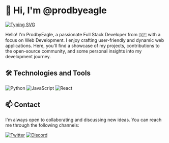 # 👋 Hi, I'm @prodbyeagle

[![Typing SVG](https://readme-typing-svg.demolab.com?font=Geist+Mono+Medium&pause=1000&color=C488FF&multiline=true&random=false&width=435&lines=HELP+ME+AN+STALKER+DONT+DO+SOMETHING+TO+ME+PLEASE)](http://linktr.ee/prodbyeagle)

Hello! I'm ProdbyEagle, a passionate Full Stack Developer from 🇩🇪 with a focus on Web Development. I enjoy crafting user-friendly and dynamic web applications. Here, you'll find a showcase of my projects, contributions to the open-source community, and some personal insights into my development journey.

## 🛠️ Technologies and Tools

![Python](https://badges.penpow.dev/badges/built-with/python/compact-minimal.webp)
![JavaScript](https://badges.penpow.dev/badges/built-with/javascript/compact-minimal.webp)
![React](https://badges.penpow.dev/badges/built-with/react/compact-minimal.webp)

## 📫 Contact

I'm always open to collaborating and discussing new ideas. You can reach me through the following channels:

[![Twitter](https://badges.penpow.dev/badges/social/x-singular/cozy.webp)](https://twitter.com/prodbyeagle)
[![Discord](https://badges.penpow.dev/badges/social/discord-singular/cozy.webp)](https://discord.gg/V33nExqB68)
